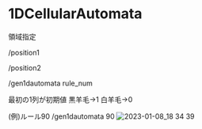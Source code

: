 # 1DCellularAutomata

領域指定

/position1

/position2

/gen1dautomata  rule_num

最初の1列が初期値
黒羊毛→1
白羊毛→0


(例)ルール90 /gen1dautomata 90
![2023-01-08_18 34 39](https://user-images.githubusercontent.com/115648249/211189652-fa4a8f14-2323-43b0-b998-4f08b8fe3dcf.png)
